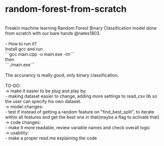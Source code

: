 # random-forest-from-scratch
<br />
Freakin machine learning Random Forest Binary Classification model done from scratch with our bare hands @nates1803. 
<br /><br />
- How to run it?<br />
Install gcc and run<br />
```gcc main.cpp -o main.exe -lm```<br />
then<br />
```./main.exe```<br />
<br />
The accurancy is really good, only binary classification.<br />
<br />
TO-DO:<br />
-> make it easier to be plug and play by:<br />
  - making dataset easier to change, adding more settings to read_csv lib so the user can specify his own dataset.<br />
-> model changes:<br />
  - test if instead of getting a random feature on "find_best_split", to iterate within all features and get the best one in that(maybe a flag to activate that)<br />
-> code changes:<br />
  - make it more readable, review variable names and check overall logic<br />
-> usability:<br />
  - make a proper read.me explaining the code<br />
